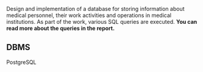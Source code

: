 Design and implementation of a database for storing information about medical personnel, their work activities and operations in medical institutions. As part of the work, various SQL queries are executed.
**You can read more about the queries in the report.**
## DBMS 
PostgreSQL

